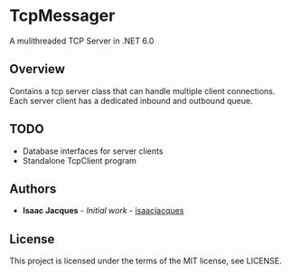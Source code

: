 # TcpMessager
A mulithreaded TCP Server in .NET 6.0

## Overview
Contains a tcp server class that can handle multiple client connections.
Each server client has a dedicated inbound and outbound queue.

## TODO
- Database interfaces for server clients
- Standalone TcpClient program

## Authors
* **Isaac Jacques** - *Initial work* - [isaacjacques](https://isaacjacques.com)

## License
This project is licensed under the terms of the MIT license, see LICENSE.
